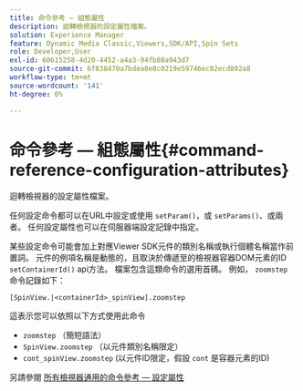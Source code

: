 ```yaml
---
title: 命令參考 — 組態屬性
description: 迴轉檢視器的設定屬性檔案。
solution: Experience Manager
feature: Dynamic Media Classic,Viewers,SDK/API,Spin Sets
role: Developer,User
exl-id: 60615258-4d20-4452-a4a3-94fb88a943d7
source-git-commit: 6f838470a7bdea8e8c0219e59746ec82ecd802a8
workflow-type: tm+mt
source-wordcount: '141'
ht-degree: 0%

---
```


# 命令參考 — 組態屬性{#command-reference-configuration-attributes}

迴轉檢視器的設定屬性檔案。

任何設定命令都可以在URL中設定或使用 `setParam()`，或 `setParams()`、或兩者。 任何設定屬性也可以在伺服器端設定記錄中指定。

某些設定命令可能會加上對應Viewer SDK元件的類別名稱或執行個體名稱當作前置詞。 元件的例項名稱是動態的，且取決於傳遞至的檢視器容器DOM元素的ID `setContainerId()` api方法。 檔案包含這類命令的選用首碼。 例如， `zoomstep` 命令記錄如下：

`[SpinView.|<containerId>_spinView].zoomstep`

這表示您可以依照以下方式使用此命令

* `zoomstep` （簡短語法）
* `SpinView.zoomstep` （以元件類別名稱限定）
* `cont_spinView.zoomstep` (以元件ID限定，假設 `cont` 是容器元素的ID)

另請參閱 [所有檢視器通用的命令參考 — 設定屬性](../../../r-html5-viewer-20-cmdref-configattrib/r-html5-viewer-20-cmdref-configattrib.md#concept-850e0f2c49b949deb7cfbfd330d329bd)
